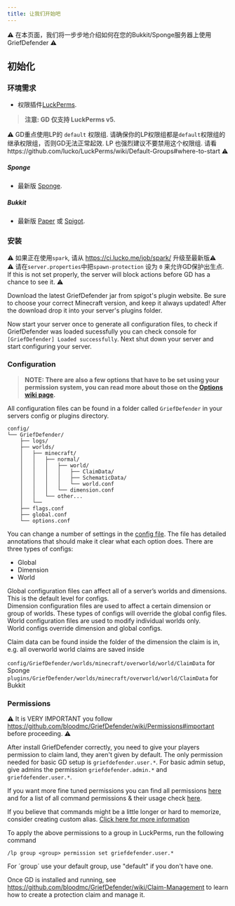 ```yaml
---
title: 让我们开始吧
---
```


:warning: 在本页面，我们将一步步地介绍如何在您的Bukkit/Sponge服务器上使用GriefDefender :warning: 

## 初始化

### 环境需求

* 权限插件[LuckPerms](https://luckperms.github.io/). 
> **注意: GD 仅支持 LuckPerms v5.**

:warning: GD重点使用LP的 `default` 权限组. 请确保你的LP权限组都是`default`权限组的继承权限组，否则GD无法正常起效. LP 也强烈建议不要禁用这个权限组. 请看https://github.com/lucko/LuckPerms/wiki/Default-Groups#where-to-start :warning: 

##### Sponge
* 最新版 [Sponge].

##### Bukkit
* 最新版 [Paper] 或 [Spigot].

### 安装

:warning: 如果正在使用`spark`, 请从 https://ci.lucko.me/job/spark/ 升级至最新版:warning:   
:warning: 请在`server.properties`中把`spawn-protection` 设为 `0` 来允许GD保护出生点. If this is not set properly, the server will block actions before GD has a chance to see it. :warning:   

Download the latest GriefDefender jar from spigot's plugin website. Be sure to choose your correct Minecraft version, and keep it always updated! After the download drop it into your server's plugins folder.

Now start your server once to generate all configuration files, to check if GriefDefender was loaded sucessfully you can check console for `[GriefDefender] Loaded successfully`. Next shut down your server and start configuring your server.

### Configuration

> **NOTE: There are also a few options that have to be set using your permission system, you can read more about those on the [Options wiki page](https://github.com/bloodmc/GriefDefender/wiki/Advanced-Options).**

All configuration files can be found in a folder called `GriefDefender` in your servers config or plugins directory.

```
config/
└── GriefDefender/
    ├── logs/
    ├── worlds/
    │   ├── minecraft/
    │   │   ├── normal/
    │   │   │   ├── world/
    │   │   │   │   ├── ClaimData/
    │   │   │   │   ├── SchematicData/
    │   │   │   │   └── world.conf
    │   │   │   └── dimension.conf
    │   │   └── other...
    │   └── 
    ├── flags.conf
    ├── global.conf
    └── options.conf
```

You can change a number of settings in the [config file](https://github.com/bloodmc/GriefDefender/wiki/Global-Config). The file has detailed annotations that should make it clear what each option does. There are three types of configs:

* Global
* Dimension
* World

Global configuration files can affect all of a server’s worlds and dimensions. This is the default level for configs.  
Dimension configuration files are used to affect a certain dimension or group of worlds. These types of configs will override the global config files. World configuration files are used to modify individual worlds only.   
World configs override dimension and global configs.

Claim data can be found inside the folder of the dimension the claim is in, e.g. all overworld world claims are saved inside 

`config/GriefDefender/worlds/minecraft/overworld/world/ClaimData` for Sponge  
`plugins/GriefDefender/worlds/minecraft/overworld/world/ClaimData` for Bukkit  

 
### Permissions

:warning: It is VERY IMPORTANT you follow https://github.com/bloodmc/GriefDefender/wiki/Permissions#important before proceeding. :warning:  

After install GriefDefender correctly, you need to give your players permission to claim land, they aren't given by default. The only permission needed for basic GD setup is `griefdefender.user.*`. For basic admin setup, give admins the permission `griefdefender.admin.*` and `griefdefender.user.*`. 

If you want more fine tuned permissions you can find all permissions [here](https://github.com/bloodmc/GriefDefender/wiki/Permissions) and for a list of all command permissions & their usage check [here](https://github.com/bloodmc/GriefDefender/wiki/Commands-Usage-&-Permissions). 

If you believe that commands might be a little longer or hard to memorize, consider creating custom alias. [Click here for more information](https://github.com/bloodmc/GriefDefender/wiki/Custom-Alias-Creation)

To apply the above permissions to a group in LuckPerms, run the following command

```
/lp group <group> permission set griefdefender.user.*
```

For ´group´ use your default group, use "default" if you don't have one.

Once GD is installed and running, see https://github.com/bloodmc/GriefDefender/wiki/Claim-Management to learn how to create a protection claim and manage it.

[Paper]: https://papermc.io/downloads
[Spigot]: https://www.spigotmc.org/wiki/buildtools/
[Sponge]: https://www.spongepowered.org/downloads
